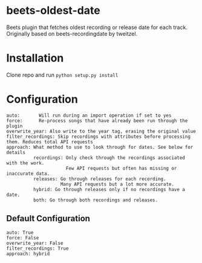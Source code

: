 # beets-oldest-date
Beets plugin that fetches oldest recording or release date for each track. Originally based on beets-recordingdate by tweitzel.

# Installation
Clone repo and run `python setup.py install`

# Configuration
    auto:       Will run during an import operation if set to yes
    force:      Re-process songs that have already been run through the plugin
    overwrite_year: Also write to the year tag, erasing the original value 
    filter_recordings: Skip recordings with attributes before processing them. Reduces total API requests
    approach: What method to use to look through for dates. See below for details
              recordings: Only check through the recordings associated with the work.
                          Few API requests but often has missing or inaccurate data.
              releases: Go through releases for each recording.
                        Many API requests but a lot more accurate.
              hybrid: Go through releases only if no recordings have a date.
              both: Go through both recordings and releases.
              
## Default Configuration
    auto: True
    force: False
    overwrite_year: False
    filter_recordings: True
    approach: hybrid
